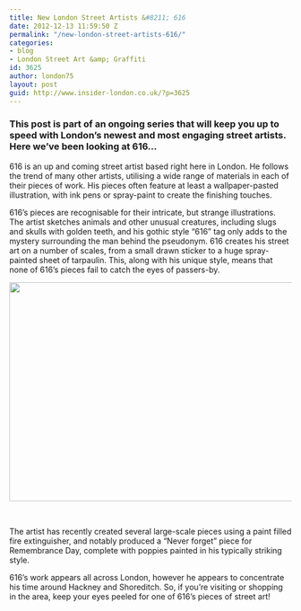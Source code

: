 ```yaml
---
title: New London Street Artists &#8211; 616
date: 2012-12-13 11:59:50 Z
permalink: "/new-london-street-artists-616/"
categories:
- blog
- London Street Art &amp; Graffiti
id: 3625
author: london75
layout: post
guid: http://www.insider-london.co.uk/?p=3625
---
```


### This post is part of an ongoing series that will keep you up to speed with London&#8217;s newest and most engaging street artists. Here we&#8217;ve been looking at 616&#8230;

616 is an up and coming street artist based right here in London. He follows the trend of many other artists, utilising a wide range of materials in each of their pieces of work. His pieces often feature at least a wallpaper-pasted illustration, with ink pens or spray-paint to create the finishing touches.

616’s pieces are recognisable for their intricate, but strange illustrations. The artist sketches animals and other unusual creatures, including slugs and skulls with golden teeth, and his gothic style “616” tag only adds to the mystery surrounding the man behind the pseudonym. 616 creates his street art on a number of scales, from a small drawn sticker to a huge spray-painted sheet of tarpaulin. This, along with his unique style, means that none of 616’s pieces fail to catch the eyes of passers-by.

<a href="http://www.insider-london.co.uk/blog/2012/12/13/new-london-street-artists-616/616_street_artist_london_graffiti_tour_2/" rel="attachment wp-att-3627"><img class="alignleft  wp-image-3627" title="616_street_artist_london_graffiti_tour_2" src="/wp-content/uploads/2012/12/616_street_artist_london_graffiti_tour_2.jpg" alt="" width="569" height="390" /></a>

&nbsp;

The artist has recently created several large-scale pieces using a paint filled fire extinguisher, and notably produced a “Never forget” piece for Remembrance Day, complete with poppies painted in his typically striking style.

616’s work appears all across London, however he appears to concentrate his time around Hackney and Shoreditch. So, if you’re visiting or shopping in the area, keep your eyes peeled for one of 616’s pieces of street art!